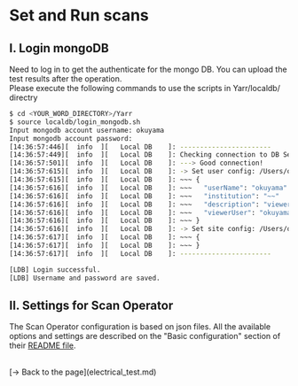 # Set and Run scans 

## I. Login mongoDB
Need to log in to get the authenticate for the mongo DB. You can upload the test results after the operation.<br>
Please execute the following commands to use the scripts in Yarr/localdb/ directry<br>
```bash
$ cd <YOUR_WORD_DIRECTORY>/Yarr
$ source localdb/login_mongodb.sh 
Input mongodb account username: okuyama                     
Input mongodb account password: 
[14:36:57:446][  info  ][   Local DB    ]: -----------------------
[14:36:57:449][  info  ][   Local DB    ]: Checking connection to DB Server: mongodb://127.0.0.1:27017/localdb ...
[14:36:57:501][  info  ][   Local DB    ]: ---> Good connection!
[14:36:57:615][  info  ][   Local DB    ]: -> Set user config: /Users/okuyama/.yarr/localdb/user.json
[14:36:57:615][  info  ][   Local DB    ]: ~~~ {
[14:36:57:616][  info  ][   Local DB    ]: ~~~   "userName": "okuyama"
[14:36:57:616][  info  ][   Local DB    ]: ~~~   "institution": "~~"
[14:36:57:616][  info  ][   Local DB    ]: ~~~   "description": "viewer"
[14:36:57:616][  info  ][   Local DB    ]: ~~~   "viewerUser": "okuyama"
[14:36:57:616][  info  ][   Local DB    ]: ~~~ }
[14:36:57:616][  info  ][   Local DB    ]: -> Set site config: /Users/okuyama/.yarr/localdb/HirokinoMacBook-ea.local_site.json
[14:36:57:617][  info  ][   Local DB    ]: ~~~ {
[14:36:57:617][  info  ][   Local DB    ]: ~~~ }
[14:36:57:617][  info  ][   Local DB    ]: -----------------------

[LDB] Login successful.
[LDB] Username and password are saved.
```

## II. Settings for Scan Operator

The Scan Operator configuration is based on json files. All the available options and settings are described on the "Basic configuration" section of their [README file](https://gitlab.cern.ch/YARR/utilities/scan-operator).

<br>
[&rarr; Back to the page](electrical_test.md)
